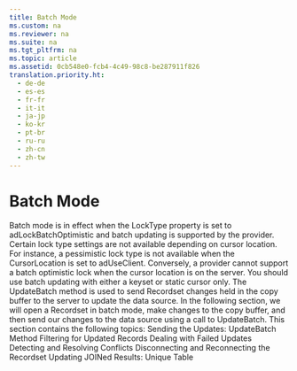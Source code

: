 ```yaml
---
title: Batch Mode
ms.custom: na
ms.reviewer: na
ms.suite: na
ms.tgt_pltfrm: na
ms.topic: article
ms.assetid: 0cb548e0-fcb4-4c49-98c8-be287911f826
translation.priority.ht: 
  - de-de
  - es-es
  - fr-fr
  - it-it
  - ja-jp
  - ko-kr
  - pt-br
  - ru-ru
  - zh-cn
  - zh-tw
---
```

# Batch Mode
<?xml version="1.0" encoding="utf-8"?>
<developerConceptualDocument xmlns="http://ddue.schemas.microsoft.com/authoring/2003/5" xmlns:xlink="http://www.w3.org/1999/xlink" xmlns:xsi="http://www.w3.org/2001/XMLSchema-instance" xsi:schemaLocation="http://ddue.schemas.microsoft.com/authoring/2003/5 http://dduestorage.blob.core.windows.net/ddueschema/developer.xsd">
  <introduction>
    <para>Batch mode is in effect when the <legacyBold>LockType</legacyBold> property is set to <legacyBold>adLockBatchOptimistic</legacyBold> and batch updating is supported by the provider. Certain lock type settings are not available depending on cursor location. For instance, a pessimistic lock type is not available when the <legacyBold>CursorLocation</legacyBold> is set to <legacyBold>adUseClient</legacyBold>. Conversely, a provider cannot support a batch optimistic lock when the cursor location is on the server. You should use batch updating with either a keyset or static cursor only.</para>
    <para>The <legacyBold>UpdateBatch</legacyBold> method is used to send <legacyBold>Recordset</legacyBold> changes held in the copy buffer to the server to update the data source. In the following section, we will open a <legacyBold>Recordset</legacyBold> in batch mode, make changes to the copy buffer, and then send our changes to the data source using a call to <legacyBold>UpdateBatch</legacyBold>.</para>
    <para>This section contains the following topics:</para>
    <list class="bullet">
      <listItem>
        <para>
          <link xlink:href="87123797-831f-48e0-94b5-f669f9ca194a">Sending the Updates: UpdateBatch Method</link>
        </para>
      </listItem>
      <listItem>
        <para>
          <link xlink:href="4a798921-d7bb-47c9-a252-550fd9463ec9">Filtering for Updated Records</link> </para>
      </listItem>
      <listItem>
        <para>
          <link xlink:href="299c37bd-19ff-4261-8571-b9665687e075">Dealing with Failed Updates</link> </para>
      </listItem>
      <listItem>
        <para>
          <link xlink:href="b28fdd26-c1a4-40ce-a700-2b0c9d201514">Detecting and Resolving Conflicts</link>
        </para>
      </listItem>
      <listItem>
        <para>
          <link xlink:href="c5134af7-81d6-4de4-9fd1-cfe29973545e">Disconnecting and Reconnecting the Recordset</link> </para>
      </listItem>
      <listItem>
        <para>
          <link xlink:href="d52e6926-5c22-43dc-9f32-7b32c1a071e2">Updating JOINed Results: Unique Table</link> </para>
      </listItem>
    </list>
  </introduction>
  <relatedTopics />
</developerConceptualDocument>